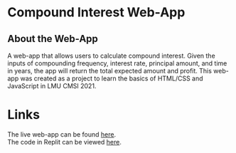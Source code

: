 # Compound Interest Web-App

## About the Web-App
A web-app that allows users to calculate compound interest. Given the inputs of compounding frequency, interest rate, principal amount, and time in years, the app will return the total expected amount and profit. This web-app was created as a project to learn the basics of HTML/CSS and JavaScript in LMU CMSI 2021. 

# Links
The live web-app can be found [here](https://compoundinterestsite.kategalvin.repl.co/).  
The code in Replit can be viewed [here](https://replit.com/@KateGalvin/CompoundInterestSite).
